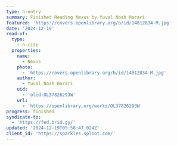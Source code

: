 ```yaml
---
type: h-entry
summary: Finished Reading Nexus by Yuval Noah Harari
featured: 'https://covers.openlibrary.org/b/id/14812834-M.jpg'
date: '2024-12-19'
read-of:
  type:
    - h-cite
  properties:
    name:
      - Nexus
    photo:
      - 'https://covers.openlibrary.org/b/id/14812834-M.jpg'
    author:
      - Yuval Noah Harari
    uid:
      - 'olid:OL37826293W'
    url:
      - 'https://openlibrary.org/works/OL37826293W'
progress: finished
syndicate-to:
  - 'https://fed.brid.gy/'
updated: '2024-12-19T05:58:47.024Z'
client_id: 'https://sparkles.sploot.com/'
---
```


